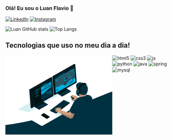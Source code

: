 ### Olá! Eu sou o Luan Flavio 👋

[![LinkedIn](https://img.shields.io/badge/LinkedIn-0077B5?style=for-the-badge&logo=linkedin&logoColor=white)](https://www.linkedin.com/in/luan-flavio-dev/)
[![Instagram](https://img.shields.io/badge/Instagram-E4405F?style=for-the-badge&logo=instagram&logoColor=white)](https://www.instagram.com/luan_bmenezes/)

![Luan GitHub stats](https://github-readme-stats.vercel.app/api?username=luan-flaviobr&show_icons=true&theme=synthwave)
![Top Langs](https://github-readme-stats.vercel.app/api/top-langs/?username=luan-flaviobr&layout=compact)

## Tecnologias que uso no meu dia a dia!

<div style="display: inline-block">
    <img align="left" height="250" alt="coding-time" src="code.gif">
    <img align="center" alt="html5" src="https://img.shields.io/badge/HTML5-E34F26?style=for-the-badge&logo=html5&logoColor=white"></img>
    <img align="center" alt="css3" src="https://img.shields.io/badge/CSS3-1572B6?style=for-the-badge&logo=css3&logoColor=white"></img>
    <img align="center" alt="js" src="https://img.shields.io/badge/JavaScript-323330?style=for-the-badge&logo=javascript&logoColor=F7DF1E"></img>
    <img align="center" alt="python" src="https://img.shields.io/badge/Python-14354C?style=for-the-badge&logo=python&logoColor=white"></img>
    <img align="center" alt="java" src="https://img.shields.io/badge/Java-ED8B00?style=for-the-badge&logo=openjdk&logoColor=white"></img>
    <img align="center" alt="spring" src="https://img.shields.io/badge/Spring-6DB33F?style=for-the-badge&logo=spring&logoColor=white"></img>
    <img align="center" alt="mysql" src="https://img.shields.io/badge/MySQL-00000F?style=for-the-badge&logo=mysql&logoColor=white"></img>
</div>
